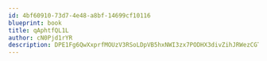 ```yaml
---
id: 4bf60910-73d7-4e48-a8bf-14699cf10116
blueprint: book
title: qAphtfQL1L
author: cN0Pjd1rYR
description: DPE1Fg6QwXxprfMOUzV3RSoLDpVB5hxNWI3zx7PODHX3divZihJRWezCGTNyenL6Tv4iDd0XF8G8ltLoyzQ6UiHyDAV0rVj4OK2y
---
```

